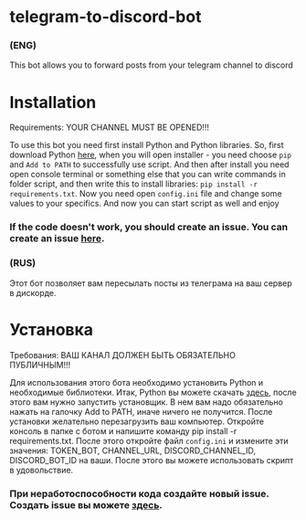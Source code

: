 # telegram-to-discord-bot
### (ENG)
This bot allows you to forward posts from your telegram channel to discord

# Installation

Requirements:
YOUR CHANNEL MUST BE OPENED!!!

To use this bot you need first install Python and Python libraries.
So, first download Python [here](https://www.python.org/downloads/release/python-3108/), when you will open installer - you need choose `pip` and `Add to PATH` to successfully use script. And then after install you need open console terminal or something else that you can write commands in folder script, and then write this to install libraries: `pip install -r requirements.txt`. Now you need open `config.ini` file and change some values to your specifics. And now you can start script as well and enjoy

### If the code doesn't work, you should create an issue. You can create an issue [here](https://github.com/npcx42/telegram-to-discord-bot/issues/new).

### (RUS)

Этот бот позволяет вам пересылать посты из телеграма на ваш сервер в дискорде.

# Установка

Требования:
ВАШ КАНАЛ ДОЛЖЕН БЫТЬ ОБЯЗАТЕЛЬНО ПУБЛИЧНЫМ!!!

Для использования этого бота необходимо установить Python и необходимые библиотеки. Итак, Python вы можете скачать [здесь](https://www.python.org/downloads/release/python-3108/), после этого вам нужно запустить установщик. В нем вам надо обязательно нажать на галочку Add to PATH, иначе ничего не получится. После установки желательно перезагрузить ваш компьютер. Откройте консоль в папке с ботом и напишите команду pip install -r requirements.txt. После этого откройте файл `config.ini` и измените эти значения: TOKEN_BOT, CHANNEL_URL, DISCORD_CHANNEL_ID, DISCORD_BOT_ID на ваши. После этого вы можете использовать скрипт в удовольствие.

### При неработоспособности кода создайте новый issue. Создать issue вы можете [здесь](https://github.com/npcx42/telegram-to-discord-bot/issues/new).